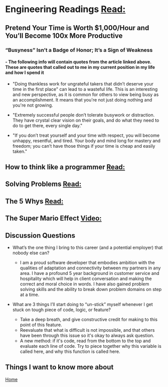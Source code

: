 
# Engineering Readings [Read:](https://anthony-moore.medium.com/pretend-your-time-is-worth-1-000-hour-and-youll-become-100x-more-productive-6ab2302b8e8c)

## Pretend Your Time is Worth $1,000/Hour and You’ll Become 100x More Productive

### “Busyness” Isn’t a Badge of Honor; It’s a Sign of Weakness

#### - The following info will contain quotes from the article linked above. These are quotes that called out to me in my current position in my life and how I spend it

- "Doing thankless work for ungrateful takers that didn’t deserve your time in the first place" can lead to a wasteful life. This is an interesting and new perspective, as it is common for others to view being busy as an accomplishment. It means that you're not just doing nothing and you're not growing.

- "Extremely successful people don’t tolerate busywork or distraction. They have crystal clear vision on their goals, and do what they need to do to get there, every single day."

- "If you don’t treat yourself and your time with respect, you will become unhappy, resentful, and tired. Your body and mind long for mastery and freedom; you can’t have those things if your time is cheap and easily taken."

## How to think like a programmer [Read:](https://medium.freecodecamp.org/how-to-think-like-a-programmer-lessons-in-problem-solving-d1d8bf1de7d2)

## Solving Problems [Read:](https://simpleprogrammer.com/solving-problems-breaking-it-down/)

## The 5 Whys [Read:](https://www.mindtools.com/pages/article/newTMC_5W.htm)

## The Super Mario Effect [Video:](https://www.youtube.com/watch?v=9vJRopau0g0)

## Discussion Questions

- What’s the one thing I bring to this career (and a potential employer) that nobody else can?

  - I am a proud software developer that embodies ambition with the qualities of adaptation and connectivity between my partners in any area. I have a profound 5 year background in customer service and hospitality which will help in client conversation and making the correct and moral choice in words. I have also gained problem solving skills and the ability to break down problem domains on step at a time.

- What are 3 things I’ll start doing to “un-stick” myself whenever I get stuck on tough piece of code, logic, or feature?

  - Take a deep breath, and give constructive credit for making to this point of this feature.
  - Reevaluate that what is difficult is not impossible, and that others have been through this issue so it's okay to always ask question.
  - A new method: if it's code, read from the bottom to the top and evaluate each line of code. Try to piece together why this variable is called here, and why this function is called here.

## Things I want to know more about

[Home](https://keelen-fisher.github.io/new-repository/)

